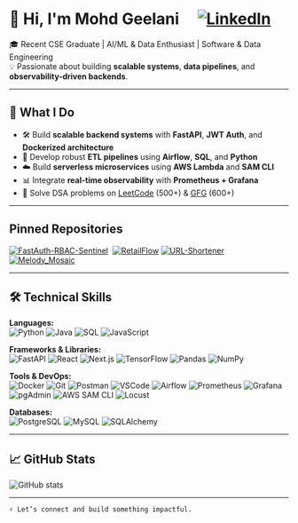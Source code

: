 # 👋 Hi, I'm Mohd Geelani   &nbsp;&nbsp;&nbsp; [![LinkedIn](https://img.shields.io/badge/LinkedIn-blue?logo=linkedin&logoColor=white&style=flat)](https://www.linkedin.com/in/mohd-geelani/)
🎓 Recent CSE Graduate | AI/ML & Data Enthusiast | Software & Data Engineering  
💡 Passionate about building **scalable systems**, **data pipelines**, and **observability-driven backends**.

---

## 🌟 What I Do

- 🛠️ Build **scalable backend systems** with **FastAPI**, **JWT Auth**, and **Dockerized architecture**
- 🔁 Develop robust **ETL pipelines** using **Airflow**, **SQL**, and **Python**
- ☁️ Build **serverless microservices** using **AWS Lambda** and **SAM CLI**
- 📊 Integrate **real-time observability** with **Prometheus + Grafana**
- 🧠 Solve DSA problems on [LeetCode](https://leetcode.com/MOHD_GEELANI_25/) (500+) & [GFG](https://www.geeksforgeeks.org/user/mohdgeelanikhan25/) (600+)


---
## Pinned Repositories

[![FastAuth-RBAC-Sentinel](https://github-readme-stats.vercel.app/api/pin/?username=mohdgeelani&repo=FastAuth-RBAC-Sentinel&theme=react)](https://github.com/mohdgeelani/FastAuth-RBAC-Sentinel)&nbsp;&nbsp;[![RetailFlow](https://github-readme-stats.vercel.app/api/pin/?username=mohdgeelani&repo=RetailFlow&theme=react)](https://github.com/mohdgeelani/RetailFlow) 
[![URL-Shortener](https://github-readme-stats.vercel.app/api/pin/?username=mohdgeelani&repo=url_shortener&theme=react)](https://github.com/mohdgeelani/url_shortener)&nbsp;&nbsp;[![Melody_Mosaic](https://github-readme-stats.vercel.app/api/pin/?username=mohdgeelani&repo=Melody_Mosaic&theme=react)](https://github.com/mohdgeelani/Melody_Mosaic)

---

## 🛠️ Technical Skills

**Languages:**  
![Python](https://img.shields.io/badge/-Python-3776AB?logo=python&logoColor=white&style=flat)
![Java](https://img.shields.io/badge/-Java-007396?logo=java&logoColor=white&style=flat)
![SQL](https://img.shields.io/badge/-SQL-4479A1?logo=mysql&logoColor=white&style=flat)
![JavaScript](https://img.shields.io/badge/-JavaScript-F7DF1E?logo=javascript&logoColor=black&style=flat)

**Frameworks & Libraries:**  
![FastAPI](https://img.shields.io/badge/-FastAPI-009688?logo=fastapi&logoColor=white&style=flat)
![React](https://img.shields.io/badge/-React-61DAFB?logo=react&logoColor=black&style=flat)
![Next.js](https://img.shields.io/badge/-Next.js-000000?logo=next.js&logoColor=white&style=flat)
![TensorFlow](https://img.shields.io/badge/-TensorFlow-FF6F00?logo=tensorflow&logoColor=white&style=flat)
![Pandas](https://img.shields.io/badge/-Pandas-150458?logo=pandas&logoColor=white&style=flat)
![NumPy](https://img.shields.io/badge/-NumPy-013243?logo=numpy&logoColor=white&style=flat)

**Tools & DevOps:**  
![Docker](https://img.shields.io/badge/-Docker-2496ED?logo=docker&logoColor=white&style=flat)
![Git](https://img.shields.io/badge/-Git-F05032?logo=git&logoColor=white&style=flat)
![Postman](https://img.shields.io/badge/-Postman-FF6C37?logo=postman&logoColor=white&style=flat)
![VSCode](https://img.shields.io/badge/-VSCode-007ACC?logo=visual-studio-code&logoColor=white&style=flat)
![Airflow](https://img.shields.io/badge/-Airflow-017CEE?logo=apache-airflow&logoColor=white&style=flat)
![Prometheus](https://img.shields.io/badge/-Prometheus-E6522C?logo=prometheus&logoColor=white&style=flat)
![Grafana](https://img.shields.io/badge/-Grafana-F46800?logo=grafana&logoColor=white&style=flat)
![pgAdmin](https://img.shields.io/badge/-pgAdmin-336791?logo=postgresql&logoColor=white&style=flat)
![AWS SAM CLI](https://img.shields.io/badge/-AWS_SAM_CLI-FF9900?logo=amazon-aws&logoColor=white&style=flat)
![Locust](https://img.shields.io/badge/-Locust-000000?style=flat)

**Databases:**  
![PostgreSQL](https://img.shields.io/badge/-PostgreSQL-336791?logo=postgresql&logoColor=white&style=flat)
![MySQL](https://img.shields.io/badge/-MySQL-4479A1?logo=mysql&logoColor=white&style=flat)
![SQLAlchemy](https://img.shields.io/badge/-SQLAlchemy-FF6F00?logo=python&logoColor=white&style=flat)

---

## 📈 GitHub Stats

![GitHub stats](https://github-readme-stats.vercel.app/api?username=mohdgeelani&show_icons=true&theme=react&hide_border=true)

---
```
⚡ Let’s connect and build something impactful.
```




